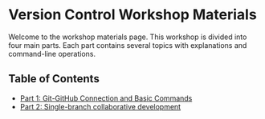 # Version Control Workshop Materials

Welcome to the workshop materials page. This workshop is divided into four main parts. Each part contains several topics with explanations and command-line operations.

## Table of Contents

- [Part 1: Git-GitHub Connection and Basic Commands](./Part1.md)
- [Part 2: Single-branch collaborative development ](./Part2.md)
